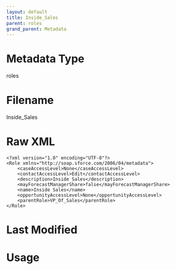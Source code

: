 ```yaml
---
layout: default
title: Inside_Sales
parent: roles
grand_parent: Metadata
---
```

# Metadata Type
roles


# Filename 
Inside_Sales


# Raw XML
```
<?xml version="1.0" encoding="UTF-8"?>
<Role xmlns="http://soap.sforce.com/2006/04/metadata">
    <caseAccessLevel>None</caseAccessLevel>
    <contactAccessLevel>Edit</contactAccessLevel>
    <description>Inside Sales</description>
    <mayForecastManagerShare>false</mayForecastManagerShare>
    <name>Inside Sales</name>
    <opportunityAccessLevel>None</opportunityAccessLevel>
    <parentRole>VP_Of_Sales</parentRole>
</Role>
```


# Last Modified


# Usage

